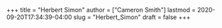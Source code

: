 +++
title = "Herbert Simon"
author = ["Cameron Smith"]
lastmod = 2020-09-20T17:34:39-04:00
slug = "Herbert_Simon"
draft = false
+++
